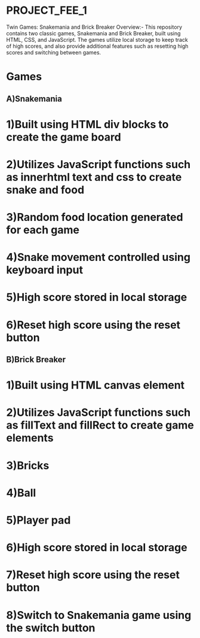 # PROJECT_FEE_1
Twin Games: Snakemania and Brick Breaker
Overview:-
    This repository contains two classic games, Snakemania and Brick Breaker, built using HTML, CSS, and JavaScript. The games utilize local storage to keep track of high scores, and also provide additional features such as resetting high scores and switching between games.

# Games
##  A)Snakemania
#     1)Built using HTML div blocks to create the game board
#     2)Utilizes JavaScript functions such as innerhtml text and css to create snake and food
#     3)Random food location generated for each game
#     4)Snake movement controlled using keyboard input
#     5)High score stored in local storage
#     6)Reset high score using the reset button
##  B)Brick Breaker
#     1)Built using HTML canvas element
#     2)Utilizes JavaScript functions such as fillText and fillRect to create game elements
#     3)Bricks
#     4)Ball
#     5)Player pad
#     6)High score stored in local storage
#     7)Reset high score using the reset button
#     8)Switch to Snakemania game using the switch button
